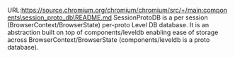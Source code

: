 URL:https://source.chromium.org/chromium/chromium/src/+/main:components\session_proto_db\README.md
SessionProtoDB is a per session (BrowserContext/BrowserState) per-proto
Level DB database. It is an abstraction built on top of components/leveldb
enabling ease of storage across BrowserContext/BrowserState
(components/leveldb is a proto database).
